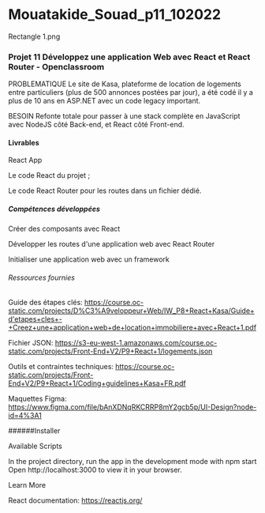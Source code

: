 # Mouatakide_Souad_p11_102022

Rectangle 1.png

### Projet 11 Développez une application Web avec React et React Router - Openclassroom

PROBLEMATIQUE Le site de Kasa, plateforme de location de logements entre particuliers (plus de 500 annonces postées par jour), a été codé il y a plus de 10 ans en ASP.NET avec un code legacy important.

BESOIN Refonte totale pour passer à une stack complète en JavaScript avec NodeJS côté Back-end, et React côté Front-end.

#### Livrables

React App

Le code React du projet ;

Le code React Router pour les routes dans un fichier dédié.

##### Compétences développées

Créer des composants avec React

Développer les routes d'une application web avec React Router

Initialiser une application web avec un framework

###### Ressources fournies

Guide des étapes clés: https://course.oc-static.com/projects/D%C3%A9veloppeur+Web/IW_P8+React+Kasa/Guide+d'etapes+cles+-+Creez+une+application+web+de+location+immobiliere+avec+React+1.pdf

Fichier JSON: https://s3-eu-west-1.amazonaws.com/course.oc-static.com/projects/Front-End+V2/P9+React+1/logements.json

Outils et contraintes techniques: https://course.oc-static.com/projects/Front-End+V2/P9+React+1/Coding+guidelines+Kasa+FR.pdf

Maquettes Figma: https://www.figma.com/file/bAnXDNqRKCRRP8mY2gcb5p/UI-Design?node-id=4%3A1

######Installer

Available Scripts

In the project directory, run the app in the development mode with npm start
Open http://localhost:3000 to view it in your browser.

Learn More

React documentation: https://reactjs.org/
